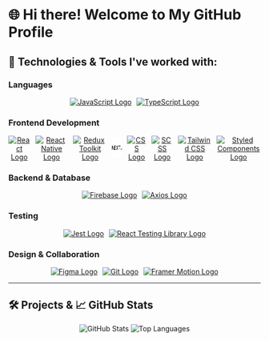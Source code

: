 # 🌐 Hi there! Welcome to My GitHub Profile

## 🚀 Technologies & Tools I've worked with: 

### Languages
<p align="center" style="display: flex; justify-content: center; align-items: center; gap: 10px;">
  <a href="https://www.javascript.com/" target="_blank">
    <img src="https://cdn.worldvectorlogo.com/logos/javascript-1.svg" alt="JavaScript Logo" width="40" height="40"/>
  </a>
  <a href="https://www.typescriptlang.org/" target="_blank">
    <img src="https://cdn.worldvectorlogo.com/logos/typescript.svg" alt="TypeScript Logo" width="40" height="40"/>
  </a>
</p>

### Frontend Development
<p align="center" style="display: flex; justify-content: center; align-items: center; gap: 10px;">
  <a href="https://reactjs.org/" target="_blank">
    <img src="https://cdn.worldvectorlogo.com/logos/react-2.svg" alt="React Logo" width="40" height="40"/>
  </a>
  <a href="https://reactnative.dev/" target="_blank">
    <img src="https://cdn.worldvectorlogo.com/logos/react-native-1.svg" alt="React Native Logo" width="40" height="40"/>
  </a>
  <a href="https://redux-toolkit.js.org/" target="_blank">
    <img src="https://cdn.worldvectorlogo.com/logos/redux.svg" alt="Redux Toolkit Logo" width="40" height="40"/>
  </a>
  <a href="https://nextjs.org/" target="_blank">
    <img src="https://raw.githubusercontent.com/devicons/devicon/master/icons/nextjs/nextjs-original-wordmark.svg" alt="Next.js Logo" width="40" height="40"/>
  </a>
  <a href="https://developer.mozilla.org/en-US/docs/Web/CSS" target="_blank">
    <img src="https://cdn.worldvectorlogo.com/logos/css-3.svg" alt="CSS Logo" width="40" height="40"/>
  </a>
  <a href="https://sass-lang.com/" target="_blank">
    <img src="https://cdn.worldvectorlogo.com/logos/sass-1.svg" alt="SCSS Logo" width="40" height="40"/>
  </a>
  <a href="https://tailwindcss.com/" target="_blank">
    <img src="https://cdn.worldvectorlogo.com/logos/tailwind-css-2.svg" alt="Tailwind CSS Logo" width="40" height="40"/>
  </a>
  <a href="https://styled-components.com/" target="_blank">
    <img src="https://cdn.worldvectorlogo.com/logos/styled-components-1.svg" alt="Styled Components Logo" width="40" height="40"/>
  </a>
</p>

### Backend & Database
<p align="center" style="display: flex; justify-content: center; align-items: center; gap: 10px;">
  <a href="https://firebase.google.com/" target="_blank">
    <img src="https://cdn.worldvectorlogo.com/logos/firebase-1.svg" alt="Firebase Logo" width="40" height="40"/>
  </a>
  <a href="https://www.axios.com/" target="_blank">
    <img src="https://cdn.worldvectorlogo.com/logos/axios.svg" alt="Axios Logo" width="40" height="40"/>
  </a>
</p>

### Testing
<p align="center" style="display: flex; justify-content: center; align-items: center; gap: 10px;">
  <a href="https://jestjs.io/" target="_blank">
    <img src="https://cdn.worldvectorlogo.com/logos/jest-2.svg" alt="Jest Logo" width="70" height="70"/>
  </a>
  <a href="https://testing-library.com/docs/react-testing-library/intro/" target="_blank">
    <img src="https://testing-library.com/img/octopus-64x64.png" alt="React Testing Library Logo" width="40" height="40"/>
  </a>
</p>

### Design & Collaboration
<p align="center" style="display: flex; justify-content: center; align-items: center; gap: 10px;">
  <a href="https://www.figma.com/" target="_blank">
    <img src="https://cdn.worldvectorlogo.com/logos/figma-icon.svg" alt="Figma Logo" width="40" height="40"/>
  </a>
  <a href="https://git-scm.com/" target="_blank">
    <img src="https://cdn.worldvectorlogo.com/logos/git-icon.svg" alt="Git Logo" width="40" height="40"/>
  </a>
  <a href="https://www.framer.com/motion/" target="_blank">
    <img src="https://cdn.worldvectorlogo.com/logos/framer-motion.svg" alt="Framer Motion Logo" width="40" height="40"/>
  </a>
</p>

---

## 🛠️ Projects &  📈 GitHub Stats


<p align="center">
  <img src="https://github-readme-stats.vercel.app/api?username=Kamildeeal&show_icons=true&theme=radical" alt="GitHub Stats" width="48%"/>
  <img src="https://github-readme-stats.vercel.app/api/top-langs/?username=Kamildeeal&layout=compact&theme=radical" alt="Top Languages" width="48%"/>
</p>

